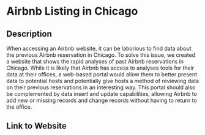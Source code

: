 # Airbnb Listing in Chicago
## Description

When accessing an Airbnb website, it can be laborious to find data about the previous Airbnb reservation in Chicago. To solve this issue, we created a website that shows the rapid analyses of past Airbnb reservations in Chicago. While it is likely that Airbnb has access to analyses tools for their data at their offices, a web-based portal would allow them to better present data to potential hosts and potentially give hosts a method of reviewing data on their previous reservations in an interesting way. This portal should also be complemented by data insert and update capabilities, allowing Airbnb to add new or missing records and change records without having to return to the office. 

## Link to Website